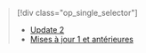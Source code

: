 > [!div class="op_single_selector"]
> * [Update 2](../articles/storsimple/storsimple-restore-from-backup-set-u2.md)
> * [Mises à jour 1 et antérieures](../articles/storsimple/storsimple-restore-from-backup-set.md)
> 
> 

